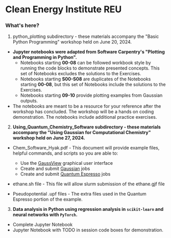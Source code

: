 # Clean Energy Institute REU 

### What's here? 

1. python_plotting subdirectory - these materials accompany the "Basic Python Programming" workshop held on June 20, 2024. 
* **Jupyter notebooks were adapted from  Software Carpentry's "Plotting and Programming in Python".**
    * Notebooks starting **00-08** can be followed workbook style by running the code blocks to demonstrate presented concepts. This set of Notebooks excludes the solutions to the Exercises. 
    * Notebooks starting **S00-S08** are duplicates of the Notebooks starting **00-08**, but this set of Notebooks include the solutions to the Exercises. 
    * Notebooks starting **09-10** provide plotting examples from Gaussian outputs. 
* The notebooks are meant to be a resource for your reference after the workshop has concluded. The workshop will be a hands on coding demonstration. The notebooks include additional practice exercises. 

2. **Using_Quantum_Chemistry_Software subdirectory - these materials accompany the "Using Gaussian for Computational Chemistry" workshop held on June 27, 2024.**
    
* Chem_Software_Hyak.pdf - This document will provide example files, helpful commands, and scripts so you are able to:
    * Use the [GaussView](https://gaussian.com/gaussview6/) graphical user interface
    * Create and submit [Gaussian](https://gaussian.com/) jobs
    * Create and submit [Quantum Espresso](https://www.quantum-espresso.org/) jobs
* ethane.sh file - This file will allow slurm submission of the ethane.gjf file

* Pseudopotential .upf files - The extra files used in the Quantum Espresso portion of the example.

3. **Data analysis in Python using regression analysis in `scikit-learn` and neural networks with `PyTorch`.**
* Complete Jupyter Notebook
* Jupyter Notebook with TODO in session code boxes for demonstration. 